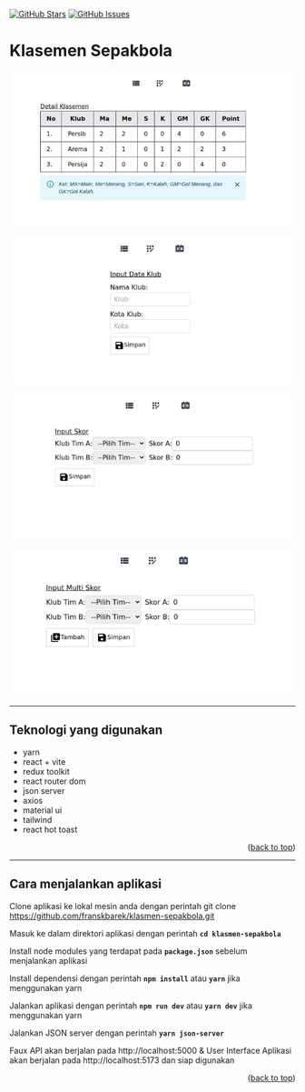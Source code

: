 <a name="readme-top"></a>

[![GitHub Stars](https://img.shields.io/github/stars/franskbarek/klasmen-sepakbola.svg)](https://github.com/franskbarek/klasmen-sepakbola/stars) [![GitHub Issues](https://img.shields.io/github/issues/franskbarek/klasmen-sepakbola.svg)](https://github.com/franskbarek/klasmen-sepakbola/issues)

# Klasemen Sepakbola

![classement](./src/assets/classements.jpg)

![input-data-club](./src/assets/input-data-club.jpg)

![input-skor](./src/assets/input-skor.jpg)

![input-multi-skor](./src/assets/input-multi-skor.jpg)

---

## Teknologi yang digunakan

- yarn
- react + vite
- redux toolkit
- react router dom
- json server
- axios
- material ui
- tailwind
- react hot toast

<p align="right">(<a href="#readme-top">back to top</a>)</p>

---

## Cara menjalankan aplikasi

Clone aplikasi ke lokal mesin anda dengan perintah git clone https://github.com/franskbarek/klasmen-sepakbola.git

Masuk ke dalam direktori aplikasi dengan perintah **`cd klasmen-sepakbola`**

Install node modules yang terdapat pada **`package.json`** sebelum menjalankan aplikasi

Install dependensi dengan perintah **`npm install`** atau **`yarn`** jika menggunakan yarn

Jalankan aplikasi dengan perintah **`npm run dev`** atau **`yarn dev`** jika menggunakan yarn

Jalankan JSON server dengan perintah **`yarn json-server`**

Faux API akan berjalan pada http://localhost:5000 & User Interface Aplikasi akan berjalan pada http://localhost:5173 dan siap digunakan

<p align="right">(<a href="#readme-top">back to top</a>)</p>
